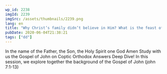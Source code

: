 ```yaml
---
wp_id: 2238
imgId: 2239
imgSrc: /assets/thumbnails/2239.png
lang: en
title: "Why Christ’s family didn’t believe in Him? What is the feast of Tabernacles? by Fr. Gabriel Wissa"
pubDate: 2020-06-04T21:38:21
tags: ["dd"]
---
```


<!-- page: 6 -->

<p>In the name of the Father, the Son, the Holy Spirit one God Amen Study with us the Gospel of John on Coptic Orthodox Answers Deep Dive! In this session, we explore together the background of the Gospel of John (john 7:1-13)</p>
<p>&nbsp;</p>
